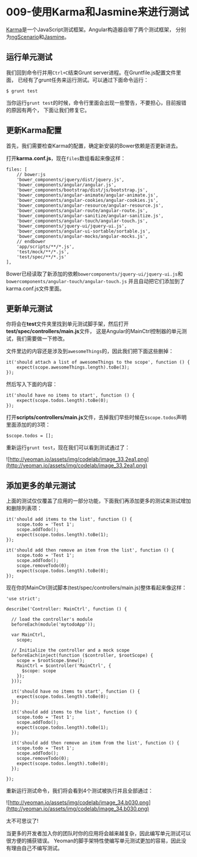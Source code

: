 # 009-使用Karma和Jasmine来进行测试

[Karma](http://karma-runner.github.io/)是一个JavaScript测试框架。Angular构造器自带了两个测试框架，
分别为[ngScenario](https://code.angularjs.org/1.2.16/docs/guide/e2e-testing)和[Jasmine](http://jasmine.github.io/)。


## 运行单元测试

我们回到命令行并用`Ctrl+C`结束Grunt server进程。在Gruntfile.js配置文件里面，
已经有了grunt任务来运行测试。可以通过下面命令运行：

```
$ grunt test
```

当你运行`grunt test`的时候，命令行里面会出现一些警告，不要担心，目前报错的原因有两个，
下面让我们修复它。

## 更新Karma配置

首先，我们需要检查Karma的配置，确定新安装的Bower依赖是否更新进去。

打开**karma.conf.js**，现在`files`数组看起来像这样：

```
files: [
    // bower:js
    'bower_components/jquery/dist/jquery.js',
    'bower_components/angular/angular.js',
    'bower_components/bootstrap/dist/js/bootstrap.js',
    'bower_components/angular-animate/angular-animate.js',
    'bower_components/angular-cookies/angular-cookies.js',
    'bower_components/angular-resource/angular-resource.js',
    'bower_components/angular-route/angular-route.js',
    'bower_components/angular-sanitize/angular-sanitize.js',
    'bower_components/angular-touch/angular-touch.js',
    'bower_components/jquery-ui/jquery-ui.js',
    'bower_components/angular-ui-sortable/sortable.js',
    'bower_components/angular-mocks/angular-mocks.js',
    // endbower
    'app/scripts/**/*.js',
    'test/mock/**/*.js',
    'test/spec/**/*.js'
],
```

Bower已经读取了新添加的依赖`bowercomponents/jquery-ui/jquery-ui.js`和`bowercomponents/angular-touch/angular-touch.js`
并且自动把它们添加到了karma.conf.js文件里面。

## 更新单元测试

你将会在**test**文件夹里找到单元测试脚手架，然后打开**test/spec/controllers/main.js**文件，
这是Angular的MainCtrl控制器的单元测试，我们需要做一下修改。

文件里边的内容还是涉及到`awesomeThings`的，因此我们把下面这些删掉：

```
it('should attach a list of awesomeThings to the scope', function () {
    expect(scope.awesomeThings.length).toBe(3);
});
```

然后写入下面的内容：

```
it('should have no items to start', function () {
    expect(scope.todos.length).toBe(0);
});
```

打开**scripts/controllers/main.js**文件，去掉我们早些时候在`$scope.todos`声明里面添加的的3项：

```
$scope.todos = [];
```

重新运行`grunt test`，现在我们可以看到测试通过了：

![http://yeoman.io/assets/img/codelab/image_33.2ea1.png](http://yeoman.io/assets/img/codelab/image_33.2ea1.png)

## 添加更多的单元测试

上面的测试仅仅覆盖了应用的一部分功能，下面我们再添加更多的测试来测试增加和删除列表项：

```
it('should add items to the list', function () {
    scope.todo = 'Test 1';
    scope.addTodo();
    expect(scope.todos.length).toBe(1);
});

it('should add then remove an item from the list', function () {
    scope.todo = 'Test 1';
    scope.addTodo();
    scope.removeTodo(0);
    expect(scope.todos.length).toBe(0);
});
```

现在你的MainCtrl测试脚本(test/spec/controllers/main.js)整体看起来像这样：

```
'use strict';

describe('Controller: MainCtrl', function () {

  // load the controller's module
  beforeEach(module('mytodoApp'));

  var MainCtrl,
    scope;

  // Initialize the controller and a mock scope
  beforeEach(inject(function ($controller, $rootScope) {
    scope = $rootScope.$new();
    MainCtrl = $controller('MainCtrl', {
      $scope: scope
    });
  }));

  it('should have no items to start', function () {
    expect(scope.todos.length).toBe(0);
  });

  it('should add items to the list', function () {
    scope.todo = 'Test 1';
    scope.addTodo();
    expect(scope.todos.length).toBe(1);
  });

  it('should add then remove an item from the list', function () {
    scope.todo = 'Test 1';
    scope.addTodo();
    scope.removeTodo(0);
    expect(scope.todos.length).toBe(0);
  });

});
```

重新运行测试命令，我们将会看到4个测试被执行并且全部通过：

![http://yeoman.io/assets/img/codelab/image_34.b030.png](http://yeoman.io/assets/img/codelab/image_34.b030.png)

太不可思议了!

当更多的开发者加入你的团队时你的应用将会越来越复杂，因此编写单元测试可以很方便的捕获错误。
Yeoman的脚手架特性使编写单元测试更加的容易，因此没有理由自己不编写测试。




